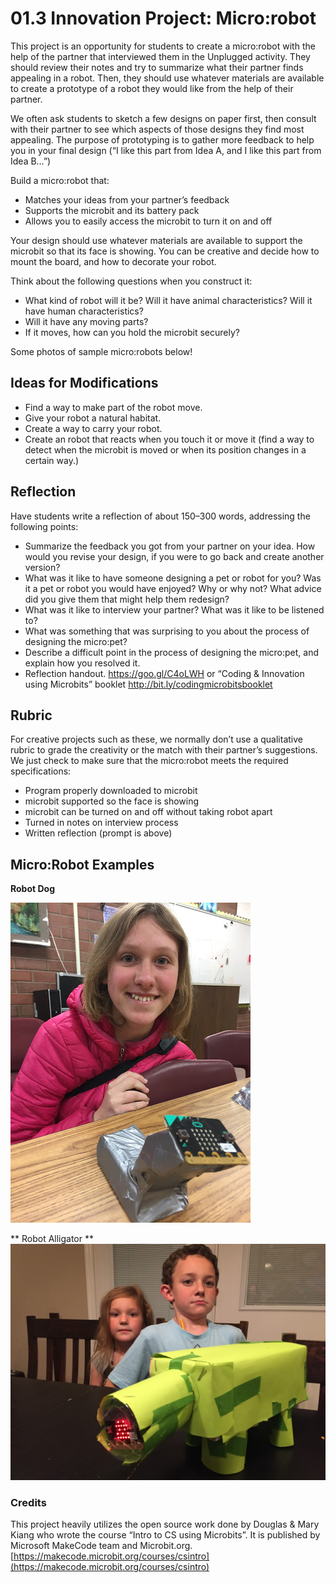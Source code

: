 # 01.3 Innovation Project: Micro:robot

This project is an opportunity for students to create a micro:robot with the help of the partner that interviewed them in the Unplugged activity. They should review their notes and try to summarize what their partner finds appealing in a robot. Then, they should use whatever materials are available to create a prototype of a robot they would like from the help of their partner.

We often ask students to sketch a few designs on paper first, then consult with their partner to see which aspects of those designs they find most appealing. The purpose of prototyping is to gather more feedback to help you in your final design (“I like this part from Idea A, and I like this part from Idea B…”)

Build a micro:robot that:

- Matches your ideas from your partner’s feedback
- Supports the microbit and its battery pack
- Allows you to easily access the microbit to turn it on and off

Your design should use whatever materials are available to support the microbit so that its face is showing. You can be creative and decide how to mount the board, and how to decorate your robot.

Think about the following questions when you construct it:
- What kind of robot will it be? Will it have animal characteristics? Will it have human characteristics?
- Will it have any moving parts?
- If it moves, how can you hold the microbit securely?

Some photos of sample micro:robots below!

## Ideas for Modifications
- Find a way to make part of the robot move.
- Give your robot a natural habitat.
- Create a way to carry your robot.
- Create an robot that reacts when you touch it or move it (find a way to detect when the microbit is moved or when its position changes in a certain way.)

## Reflection
Have students write a reflection of about 150–300 words, addressing the following points:
- Summarize the feedback you got from your partner on your idea. How would you revise your design, if you were to go back and create another version?
- What was it like to have someone designing a pet or robot for you? Was it a pet or robot you would have enjoyed? Why or why not? What advice did you give them that might help them redesign?
- What was it like to interview your partner? What was it like to be listened to?
- What was something that was surprising to you about the process of designing the micro:pet?
- Describe a difficult point in the process of designing the micro:pet, and explain how you resolved it.
- Reflection handout. https://goo.gl/C4oLWH or “Coding & Innovation using Microbits” booklet http://bit.ly/codingmicrobitsbooklet  

## Rubric
For creative projects such as these, we normally don’t use a qualitative rubric to grade the creativity or the match with their partner’s suggestions. We just check to make sure that the micro:robot meets the required specifications:
- Program properly downloaded to microbit
- microbit supported so the face is showing
- microbit can be turned on and off without taking robot apart
- Turned in notes on interview process
- Written reflection (prompt is above)

## Micro:Robot Examples
**Robot Dog**

![alt text](01robot-dog.jpg "MicroRobot dog")

** Robot Alligator **
![alt text](01robot-alligator.jpg "MicroRobot alligator")

### Credits 
This project heavily utilizes the open source work done by Douglas & Mary Kiang who wrote the course “Intro to CS using Microbits”. It is published by Microsoft MakeCode team and Microbit.org. [https://makecode.microbit.org/courses/csintro](https://makecode.microbit.org/courses/csintro)
